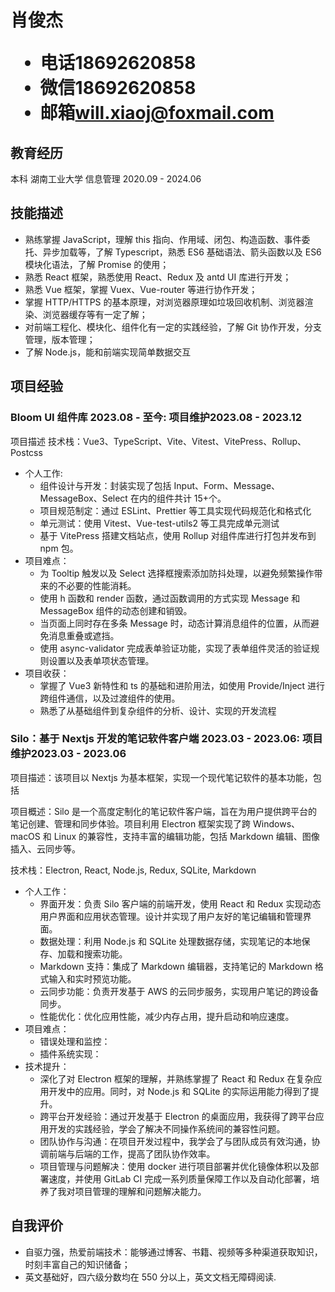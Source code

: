 <h1>
  <span>肖俊杰</span>
  <ul>
    <li><span>电话</span>18692620858</li>
    <li><span>微信</span>18692620858</li>
    <li><span>邮箱</span><a href="mailto:will.xiaoj@foxmail.com">will.xiaoj@foxmail.com</a></li>
  </ul>
</h1>

## 教育经历

本科 湖南工业大学 信息管理 <span class="right">2020.09 - 2024.06</span>

## 技能描述

- 熟练掌握 JavaScript，理解 this 指向、作用域、闭包、构造函数、事件委托、异步加载等，了解 Typescript，熟悉 ES6 基础语法、箭头函数以及 ES6 模块化语法，了解 Promise 的使用；
- 熟悉 React 框架，熟悉使用 React、Redux 及 antd UI 库进行开发；
- 熟悉 Vue 框架，掌握 Vuex、Vue-router 等进行协作开发；
- 掌握 HTTP/HTTPS 的基本原理，对浏览器原理如垃圾回收机制、浏览器渲染、浏览器缓存等有一定了解；
- 对前端工程化、模块化、组件化有一定的实践经验，了解 Git 协作开发，分支管理，版本管理；
- 了解 Node.js，能和前端实现简单数据交互

## 项目经验

### Bloom UI 组件库 2023.08 - 至今<span class="role">:&nbsp;项目维护</span><span class="right">2023.08 - 2023.12</span>

项目描述
技术栈：Vue3、TypeScript、Vite、Vitest、VitePress、Rollup、Postcss

- 个人工作:
  - 组件设计与开发：封装实现了包括 Input、Form、Message、MessageBox、Select 在内的组件共计 15+个。
  - 项目规范制定：通过 ESLint、Prettier 等工具实现代码规范化和格式化
  - 单元测试：使用 Vitest、Vue-test-utils2 等工具完成单元测试
  - 基于 VitePress 搭建文档站点，使用 Rollup 对组件库进行打包并发布到 npm 包。
- 项目难点：
  - 为 Tooltip 触发以及 Select 选择框搜索添加防抖处理，以避免频繁操作带来的不必要的性能消耗。
  - 使用 h 函数和 render 函数，通过函数调用的方式实现 Message 和 MessageBox 组件的动态创建和销毁。
  - 当页面上同时存在多条 Message 时，动态计算消息组件的位置，从而避免消息重叠或遮挡。
  - 使用 async-validator 完成表单验证功能，实现了表单组件灵活的验证规则设置以及表单项状态管理。
- 项目收获：
  - 掌握了 Vue3 新特性和 ts 的基础和进阶用法，如使用 Provide/Inject 进行跨组件通信，以及过渡组件的使用。
  - 熟悉了从基础组件到复杂组件的分析、设计、实现的开发流程

### Silo：基于 Nextjs 开发的笔记软件客户端 2023.03 - 2023.06<span class="role">:&nbsp;项目维护</span><span class="right">2023.03 - 2023.06</span>

项目描述：该项目以 Nextjs 为基本框架，实现一个现代笔记软件的基本功能，包括

项目概述：Silo 是一个高度定制化的笔记软件客户端，旨在为用户提供跨平台的笔记创建、管理和同步体验。项目利用 Electron 框架实现了跨 Windows、macOS 和 Linux 的兼容性，支持丰富的编辑功能，包括 Markdown 编辑、图像插入、云同步等。

技术栈：Electron, React, Node.js, Redux, SQLite, Markdown

- 个人工作：
  - 界面开发：负责 Silo 客户端的前端开发，使用 React 和 Redux 实现动态用户界面和应用状态管理。设计并实现了用户友好的笔记编辑和管理界面。
  - 数据处理：利用 Node.js 和 SQLite 处理数据存储，实现笔记的本地保存、加载和搜索功能。
  - Markdown 支持：集成了 Markdown 编辑器，支持笔记的 Markdown 格式输入和实时预览功能。
  - 云同步功能：负责开发基于 AWS 的云同步服务，实现用户笔记的跨设备同步。
  - 性能优化：优化应用性能，减少内存占用，提升启动和响应速度。
- 项目难点：
  - 错误处理和监控：
  - 插件系统实现：
- 技术提升：
  - 深化了对 Electron 框架的理解，并熟练掌握了 React 和 Redux 在复杂应用开发中的应用。同时，对 Node.js 和 SQLite 的实际运用能力得到了提升。
  - 跨平台开发经验：通过开发基于 Electron 的桌面应用，我获得了跨平台应用开发的实践经验，学会了解决不同操作系统间的兼容性问题。
  - 团队协作与沟通：在项目开发过程中，我学会了与团队成员有效沟通，协调前端与后端的工作，提高了团队协作效率。
  - 项目管理与问题解决：使用 docker 进行项目部署并优化镜像体积以及部署速度，并使用 GitLab CI 完成一系列质量保障工作以及自动化部署，培养了我对项目管理的理解和问题解决能力。

## 自我评价

- 自驱力强，热爱前端技术：能够通过博客、书籍、视频等多种渠道获取知识，时刻丰富自己的知识储备；
- 英文基础好，四六级分数均在 550 分以上，英文文档无障碍阅读.
